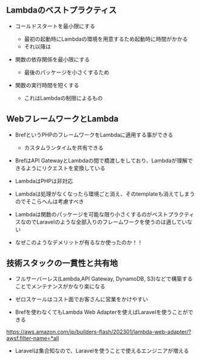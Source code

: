 ## Lambdaのベストプラクティス
- コールドスタートを最小限にする
  - 最初の起動時にLambdaの環境を用意するため起動時に時間がかかる
  - それ以降は

- 関数の依存関係を最小限にする
  - 最後のパッケージを小さくするため

- 関数の実行時間を短くする
  - これはLambdaの制限によるもの

## WebフレームワークとLambda
- BrefというPHPのフレームワークをLambdaに適用する事ができる
  - カスタムランタイムを共有できる

- BrefはAPI GatewayとLambdaの間で橋渡しをしており、Lambdaが理解できるようにリクエストを変換している

- LambdaはPHPは非対応

- Lambdaは処理がなくなったら環境ごと消え、そのtemplateも消えてしまうのでそこらへんは考慮すべき

- Lambdaは関数のパッケージを可能な限り小さくするのがベストプラクティスなのでLaravelのような全部入りのフレームワークを使うのは適していない

- なぜこのようなデメリットが有るなか使ったのか！！

## 技術スタックの一貫性と共有地

- フルサーバーレス(Lambda,API Gateway, DynamoDB, S3)などで構築することでメンテナンスがかなり楽になる

- ゼロスケールはコスト面でお客さんに営業をかけやすい

- Brefを使わなくてもLambda Web Adapterを使えばLaravelを使うことができる

https://aws.amazon.com/jp/builders-flash/202301/lambda-web-adapter/?awsf.filter-name=*all

- Laravelは集合知なので、Laravelを使うことで使えるエンジニアが増える